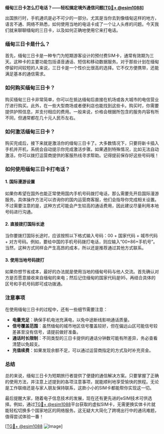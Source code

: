**缅甸三日卡怎么打电话？——轻松搞定境外通信问题[[TG💪+ @esim1088](https://t.me/s/esim1088)]**

出国旅行时，手机通讯是必不可少的一部分。尤其是当你去到像缅甸这样的地方，语言不通、网络不熟悉，如何使用当地的电话卡成了一个让人头疼的问题。今天我们就来聊聊缅甸的三日卡，以及如何正确地使用它来打电话。

### 缅甸三日卡是什么？

首先，缅甸三日卡是一种专门为短期游客设计的预付费SIM卡，通常有效期为三天。这种卡的主要功能包括语音通话、短信和移动数据服务。对于那些计划在缅甸停留时间较短的人来说，三日卡是一个性价比很高的选择。它不仅方便携带，还能满足基本的通信需求。

### 如何购买缅甸三日卡？

购买缅甸三日卡非常简单，你可以在抵达缅甸后直接在机场或各大城市的电信营业厅进行购买。此外，在一些大型商场或者便利店也能找到这些卡。购买时，你需要提供护照信息，并支付相应的费用。一般来说，价格会根据所包含的服务内容有所不同，但通常都在几十元人民币左右。

### 如何激活缅甸三日卡？

购买完成后，接下来就是激活你的缅甸三日卡了。大多数情况下，只要将新卡插入手机并开机，系统会自动提示你完成激活步骤。如果遇到特殊情况，比如无法自动激活，你可以拨打运营商提供的客服热线寻求帮助。记得提前保存好这些号码哦！

### 如何使用缅甸三日卡打电话？

#### 1. 国际漫游设置
如果你希望在国外也能正常使用国内手机号码拨打电话，那么需要先开启国际漫游服务。具体操作方法可以咨询你的国内运营商客服，他们会指导你完成相关设置。不过需要注意的是，这种方式可能会产生较高的通话费用，因此建议尽量利用本地号码进行沟通。

#### 2. 直接拨打国际长途
当你要拨打国际长途时，应该按照以下格式输入号码：00 + 国家代码 + 城市代码 + 对方号码。例如，要给中国的手机号码拨打电话，则应输入“00+86+手机号”。当然，这种方式同样会产生高昂的成本，所以还是推荐通过其他方式联系。

#### 3. 使用当地号码拨打
如果你想节省成本，最好的办法就是使用当地的缅甸号码与他人交流。首先确认对方是否愿意接收来自缅甸的来电；然后记住缅甸的国家代码是95，再结合具体的区号和手机号码即可成功拨通。

### 注意事项

在使用缅甸三日卡的过程中，还有一些细节需要注意：

- **电量充足**：确保手机电池充满电，以免中途断线影响通话质量。
- **信号覆盖范围**：虽然缅甸的城市地区信号覆盖较好，但在偏远山区可能信号较差甚至没有信号，请提前做好准备。
- **通话时长限制**：不同类型的三日卡提供的通话分钟数可能有所差异，务必查看清楚以免超支。
- **充值续费**：如果发现余额不足，可以通过运营商指定的方式及时补充资金。

### 总结

总的来说，缅甸三日卡为短期旅行者提供了便捷的通信解决方案。只要掌握了正确的使用方法，并注意上述提到的各项注意事项，就能顺利地享受愉快的旅程。无论是工作联络还是与家人朋友保持联系，这款小小的SIM卡都能帮你实现这一切。

最后提醒大家，随着电子信息技术的发展，现在还有更先进的eSIM技术可供选择。例如，通过[TG💪+ @esim1088](https://t.me/s/esim1088)平台获取的虚拟SIM卡，无需更换实体卡片就能轻松切换多个国家地区的网络服务。这无疑大大简化了跨境出行中的通讯难题，值得尝试体验一番！

[[TG💪+ @esim1088](https://t.me/s/esim1088) ![Image](https://i.postimg.cc/4NQfJmqS/Snipaste-2025-05-13-00-14-12.png)]
